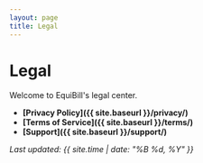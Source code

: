 ```yaml
---
layout: page
title: Legal
---
```


<link rel="stylesheet" href="/legal-site/assets/css/custom.css">

# Legal

Welcome to EquiBill's legal center.

- **[Privacy Policy]({{ site.baseurl }}/privacy/)**  
- **[Terms of Service]({{ site.baseurl }}/terms/)**  
- **[Support]({{ site.baseurl }}/support/)**

_Last updated: {{ site.time | date: "%B %d, %Y" }}_
